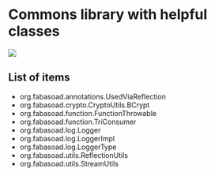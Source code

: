 # Commons library with helpful classes

[![](https://jitpack.io/v/fabasoad/commons-lang.svg)](https://jitpack.io/#fabasoad/commons-lang/0.2.3)

## List of items

- org.fabasoad.annotations.UsedViaReflection
- org.fabasoad.crypto.CryptoUtils.BCrypt
- org.fabasoad.function.FunctionThrowable
- org.fabasoad.function.TriConsumer
- org.fabasoad.log.Logger
- org.fabasoad.log.LoggerImpl
- org.fabasoad.log.LoggerType
- org.fabasoad.utils.ReflectionUtils
- org.fabasoad.utils.StreamUtils